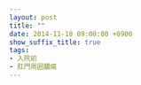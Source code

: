 ```yaml
---
layout: post
title: ""
date: 2014-11-18 09:00:00 +0900
show_suffix_title: true
tags:
- 入院前
- 肛門周囲膿瘍
---
```

